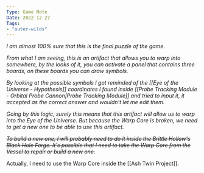 ```yaml
---
Type: Game Note
Date: 2022-12-27
Tags:
- "outer-wilds"
---
```

*I am almost 100% sure that this is the final puzzle of the game*.

*From what I am seeing, this is an artifact that allows you to warp into somewhere, by the looks of it, you can activate a panel that contains three boards, on these boards you can draw symbols.*

*By looking at the possible symbols I got reminded of the [[Eye of the Universe - Hypothesis]] coordinates I found inside [[Probe Tracking Module - Orbital Probe Cannon|Probe Tracking Module]] and tried to input it, it accepted as the correct answer and wouldn't let me edit them.*

*Going by this logic, surely this means that this artifact will allow us to warp into the Eye of the Universe. But because the Warp Core is broken, we need to get a new one to be able to use this artifact.* 

~~*To build a new one, I will probably need to do it inside the Brittle Hollow's Black Hole Forge. It's possible that I need to take the Warp Core from the Vessel to repair or build a new one.*~~

Actually, I need to use the Warp Core inside the [[Ash Twin Project]].